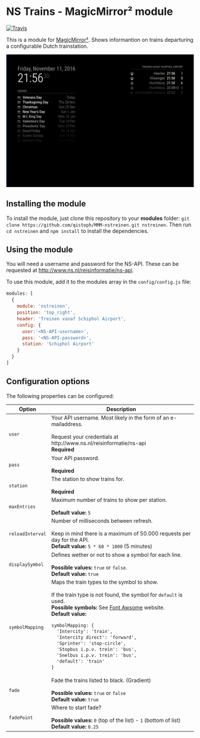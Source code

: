 # NS Trains - MagicMirror² module

<a href="https://travis-ci.org/qistoph/MMM-nstreinen">
  <img src="https://travis-ci.org/qistoph/MMM-nstreinen.svg" alt="Travis">
</a>

This is a module for [MagicMirror²](https://github.com/MichMich/MagicMirror).
Shows informantion on trains departuring a configurable Dutch trainstation.

![Example Visualization](.previews/nstreinen.png)

## Installing the module

To install the module, just clone this repository to your __modules__ folder:
`git clone https://github.com/qistoph/MMM-nstreinen.git nstreinen`.
Then run `cd nstreinen` and `npm install` to install the dependencies.

## Using the module

You will need a username and password for the NS-API.
These can be requested at <http://www.ns.nl/reisinformatie/ns-api>.

To use this module, add it to the modules array in the `config/config.js` file:

```javascript
modules: [
  {
    module: 'nstreinen',
    position: 'top_right',
    header: 'Treinen vanaf Schiphol Airport',
    config: {
      user:'<NS-API-username>',
      pass: '<NS-API-password>',
      station: 'Schiphol Airport'
    }
  }
]
```

## Configuration options

The following properties can be configured:

<table width="100%">
  <thead>
    <tr>
      <th>Option</th>
      <th width="100%">Description</th>
    </tr>
  </thead>
  <tbody>
    <tr>
      <td><code>user</code></td>
      <td>Your API username. Most likely in the form of an e-mailaddress.<br>
      <br>Request your credentials at http://www.ns.nl/reisinformatie/ns-api
      <br><b>Required</b></td>
    </tr>
    <tr>
      <td><code>pass</code></td>
      <td>Your API password.<br>
      <br><b>Required</b></td>
    </tr>
    <tr>
      <td><code>station</code></td>
      <td>The station to show trains for.<br>
      <br><b>Required</b></td>
    </tr>
    <tr>
      <td><code>maxEntries</code></td>
      <td>Maximum number of trains to show per station.<br>
      <br><b>Default value:</b> <code>5</code></td>
    </tr>
    <tr>
      <td><code>reloadInterval</code></td>
      <td>Number of milliseconds between refresh.<br>
      <br>Keep in mind there is a maximum of 50.000 requests per day for the API.
      <br><b>Default value:</b> <code>5 * 60 * 1000</code> (5 minutes)</td>
    </tr>
    <tr>
      <td><code>displaySymbol</code></td>
      <td>Defines wether or not to show a symbol for each line.<br>
      <br><b>Possible values:</b> <code>true</code> or <code>false</code>.
      <br><b>Default value:</b> <code>true</code></td>
    </tr>
    <tr>
      <td><code>symbolMapping</code></td>
      <td>Maps the train types to the symbol to show.<br>
      <br>If the train type is not found, the symbol for
        <code>default</code> is used.
      <br><b>Possible symbols:</b>
        See <a href="http://fontawesome.io/icons/" target="_blank">Font Awsome</a>
        website.
      <br><b>Default value:</b><br><pre><code>symbolMapping: {
  'Intercity': 'train',
  'Intercity direct': 'forward',
  'Sprinter': 'stop-circle',
  'Stopbus i.p.v. trein': 'bus',
  'Snelbus i.p.v. trein': 'bus',
  'default': 'train'
}</pre></code>
      </td>
    </tr>
    <tr>
      <td><code>fade</code></td>
      <td>Fade the trains listed to black. (Gradient)<br>
        <br><b>Possible values:</b> <code>true</code> or <code>false</code>
        <br><b>Default value:</b> <code>true</code>
      </td>
    </tr>
    <tr>
      <td><code>fadePoint</code></td>
      <td>Where to start fade?<br>
        <br><b>Possible values:</b>
          <code>0</code> (top of the list) -
          <code>1</code> (bottom of list)
        <br><b>Default value:</b> <code>0.25</code>
      </td>
    </tr>
  </tbody>
</table>
